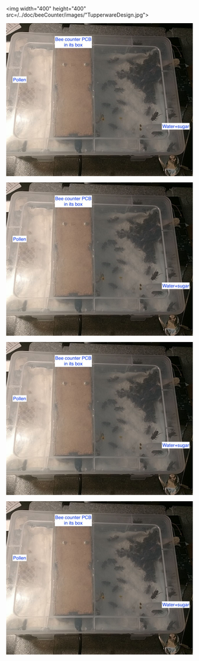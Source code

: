 
  <img width="400" height="400" src=/../doc/beeCounter/images/"TupperwareDesign.jpg">


![Alt text](/../doc/beeCounter/images/TupperwareDesign.jpg?raw=true "Optional Title")


![Alt text](/../doc/beeCounter/images/TupperwareDesign.jpg?raw=true)


![Alt text](/doc/beeCounter/images/TupperwareDesign.jpg?raw=true "Optional Title")


![Alt text](/doc/beeCounter/images/TupperwareDesign.jpg?raw=true)
